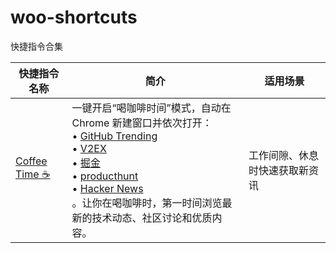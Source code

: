 # woo-shortcuts
快捷指令合集

| 快捷指令名称      | 简介                                                                                                    | 适用场景                       |
|-------------------|---------------------------------------------------------------------------------------------------------|--------------------------------|
| [Coffee Time ☕️](./coder/Coffee%20Time%20%E2%98%95%EF%B8%8F.shortcut)   | 一键开启“喝咖啡时间”模式，自动在 Chrome 新建窗口并依次打开：<br>• [GitHub Trending](https://github.com/trending)<br>• [V2EX](https://www.v2ex.com/)<br>• [掘金](https://juejin.cn/)<br>• [producthunt](https://www.producthunt.com/)<br>• [Hacker News](https://news.ycombinator.com/) <br>。让你在喝咖啡时，第一时间浏览最新的技术动态、社区讨论和优质内容。 | 工作间隙、休息时快速获取新资讯 |
